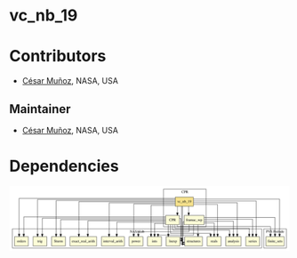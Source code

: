 # vc_nb_19

# Contributors
* [César Muñoz](http://shemesh.larc.nasa.gov/people/cam), NASA, USA

## Maintainer
* [César Muñoz](http://shemesh.larc.nasa.gov/people/cam), NASA, USA

# Dependencies

![dependency graph](./vc_nb_19.svg "Dependency Graph")